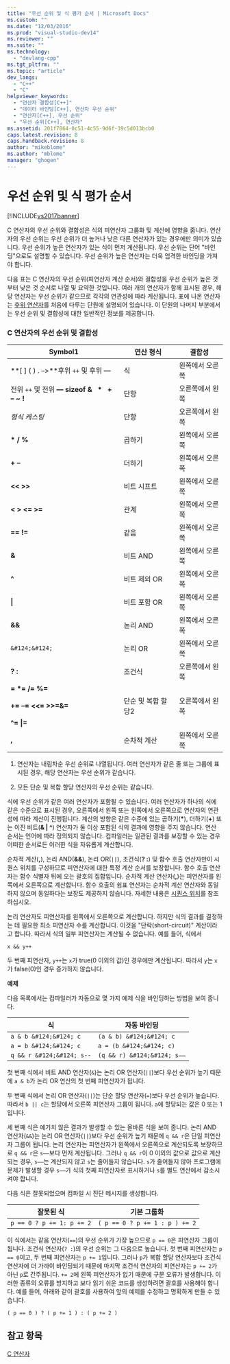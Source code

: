 ```yaml
---
title: "우선 순위 및 식 평가 순서 | Microsoft Docs"
ms.custom: ""
ms.date: "12/03/2016"
ms.prod: "visual-studio-dev14"
ms.reviewer: ""
ms.suite: ""
ms.technology: 
  - "devlang-cpp"
ms.tgt_pltfrm: ""
ms.topic: "article"
dev_langs: 
  - "C++"
  - "C"
helpviewer_keywords: 
  - "연산자 결합성[C++]"
  - "데이터 바인딩[C++], 연산자 우선 순위"
  - "연산자[C++], 우선 순위"
  - "우선 순위[C++], 연산자"
ms.assetid: 201f7864-0c51-4c55-9d6f-39c5d013bcb0
caps.latest.revision: 8
caps.handback.revision: 8
author: "mikeblome"
ms.author: "mblome"
manager: "ghogen"
---
```

# 우선 순위 및 식 평가 순서
[!INCLUDE[vs2017banner](../assembler/inline/includes/vs2017banner.md)]

C 연산자의 우선 순위와 결합성은 식의 피연산자 그룹화 및 계산에 영향을 줍니다.  연산자의 우선 순위는 우선 순위가 더 높거나 낮은 다른 연산자가 있는 경우에만 의미가 있습니다.  우선 순위가 높은 연산자가 있는 식이 먼저 계산됩니다.  우선 순위는 단어 "바인딩"으로도 설명할 수 있습니다. 우선 순위가 높은 연산자는 더욱 엄격한 바인딩을 가져야 합니다.  
  
 다음 표는 C 연산자의 우선 순위\(피연산자 계산 순서\)와 결합성을 우선 순위가 높은 것부터 낮은 것 순서로 나열 및 요약한 것입니다.  여러 개의 연산자가 함께 표시된 경우, 해당 연산자는 우선 순위가 같으므로 각각의 연관성에 따라 계산됩니다.  표에 나온 연산자는 [후위 연산자](../c-language/postfix-operators.md)를 처음에 다루는 단원에 설명되어 있습니다.  이 단원의 나머지 부분에서는 우선 순위 및 결합성에 대한 일반적인 정보를 제공합니다.  
  
### C 연산자의 우선 순위 및 결합성  
  
|Symbol1|연산 형식|결합성|  
|-------------|-----------|---------|  
|**\[ \] \( \) . –\>**후위 `++` 및 후위 **––**|식|왼쪽에서 오른쪽|  
|전위 `++` 및 전위 **–– sizeof &   \*   \+ – ~ \!**|단항|오른쪽에서 왼쪽|  
|*형식 캐스팅*|단항|오른쪽에서 왼쪽|  
|**\* \/ %**|곱하기|왼쪽에서 오른쪽|  
|**\+ –**|더하기|왼쪽에서 오른쪽|  
|**\<\< \>\>**|비트 시프트|왼쪽에서 오른쪽|  
|**\< \> \<\= \>\=**|관계|왼쪽에서 오른쪽|  
|**\=\= \!\=**|같음|왼쪽에서 오른쪽|  
|**&**|비트 AND|왼쪽에서 오른쪽|  
|**^**|비트 제외 OR|왼쪽에서 오른쪽|  
|**&#124;**|비트 포함 OR|왼쪽에서 오른쪽|  
|**&&**|논리 AND|왼쪽에서 오른쪽|  
|`&#124;&#124;`|논리 OR|왼쪽에서 오른쪽|  
|**? :**|조건식|오른쪽에서 왼쪽|  
|**\= \*\= \/\= %\=**<br /><br /> **\+\= –\= \<\<\= \>\>\=&\=**<br /><br /> **^\= &#124;\=**|단순 및 복합 할당2|오른쪽에서 왼쪽|  
|**,**|순차적 계산|왼쪽에서 오른쪽|  
  
 1.  연산자는 내림차순 우선 순위로 나열됩니다.  여러 연산자가 같은 줄 또는 그룹에 표시된 경우, 해당 연산자는 우선 순위가 같습니다.  
  
 2.  모든 단순 및 복합 할당 연산자의 우선 순위는 같습니다.  
  
 식에 우선 순위가 같은 여러 연산자가 포함될 수 있습니다.  여러 연산자가 하나의 식에 같은 수준으로 표시된 경우, 오른쪽에서 왼쪽 또는 왼쪽에서 오른쪽으로 연산자의 연관성에 따라 계산이 진행됩니다.  계산의 방향은 같은 수준에 있는 곱하기\(**\***\), 더하기\(**\+**\) 또는 이진 비트\(**& &#124; ^**\) 연산자가 둘 이상 포함된 식의 결과에 영향을 주지 않습니다.  연산 순서는 언어에 따라 정의되지 않습니다.  컴파일러는 일관된 결과를 보장할 수 있는 경우 어떠한 순서로든 이러한 식을 자유롭게 계산합니다.  
  
 순차적 계산\(**,**\), 논리 AND\(**&&**\), 논리 OR\(`||`\), 조건식\(**? :**\) 및 함수 호출 연산자만이 시퀀스 위치를 구성하므로 피연산자에 대한 특정 계산 순서를 보장합니다.  함수 호출 연산자는 함수 식별자 뒤에 오는 괄호의 집합입니다.  순차적 계산 연산자\(**,**\)는 피연산자를 왼쪽에서 오른쪽으로 계산합니다. 함수 호출의 쉼표 연산자는 순차적 계산 연산자와 동일하지 않으며 동일하다는 보장도 제공하지 않습니다. 자세한 내용은 [시퀀스 위치](../c-language/c-sequence-points.md)를 참조하십시오.  
  
 논리 연산자도 피연산자를 왼쪽에서 오른쪽으로 계산합니다.  하지만 식의 결과를 결정하는 데 필요한 최소 피연산자 수를 계산합니다.  이것을 "단락\(short\-circuit\)" 계산이라고 합니다.  따라서 식의 일부 피연산자는 계산될 수 없습니다.  예를 들어, 식에서  
  
```  
x && y++  
```  
  
 두 번째 피연산자, `y++`는 `x`가 true\(0 이외의 값\)인 경우에만 계산됩니다.  따라서 `y`는 `x`가 false\(0\)인 경우 증가하지 않습니다.  
  
 **예제**  
  
 다음 목록에서는 컴파일러가 자동으로 몇 가지 예제 식을 바인딩하는 방법을 보여 줍니다.  
  
|식|자동 바인딩|  
|-------|------------|  
|`a & b &#124;&#124; c`|`(a & b) &#124;&#124; c`|  
|`a = b &#124;&#124; c`|`a = (b &#124;&#124; c)`|  
|`q && r &#124;&#124; s--`|`(q && r) &#124;&#124; s––`|  
  
 첫 번째 식에서 비트 AND 연산자\(`&`\)는 논리 OR 연산자\(`||`\)보다 우선 순위가 높기 때문에 `a & b`가 논리 OR 연산의 첫 번째 피연산자가 됩니다.  
  
 두 번째 식에서 논리 OR 연산자\(`||`\)는 단순 할당 연산자\(`=`\)보다 우선 순위가 높습니다. 따라서 `b || c`는 할당에서 오른쪽 피연산자 그룹이 됩니다.  `a`에 할당되는 값은 0 또는 1입니다.  
  
 세 번째 식은 예기치 않은 결과가 발생할 수 있는 올바른 식을 보여 줍니다.  논리 AND 연산자\(`&&`\)는 논리 OR 연산자\(`||`\)보다 우선 순위가 높기 때문에 `q && r`은 단일 피연산자 그룹이 됩니다.  논리 연산자는 피연산자가 왼쪽에서 오른쪽으로 계산되도록 보장하므로 `q && r`은 `s––`보다 먼저 계산됩니다.  그러나 `q && r`이 0 이외의 값으로 값으로 계산되는 경우, `s––`는 계산되지 않고 `s`는 줄어들지 않습니다.  `s`가 줄어들지 않아 프로그램에 문제가 발생할 경우 `s––`가 식의 첫째 피연산자로 표시하거나 `s`를 별도 연산에서 감소시켜야 합니다.  
  
 다음 식은 잘못되었으며 컴파일 시 진단 메시지를 생성합니다.  
  
|잘못된 식|기본 그룹화|  
|-----------|------------|  
|`p == 0 ? p += 1: p += 2`|`( p == 0 ? p += 1 : p ) += 2`|  
  
 이 식에서는 같음 연산자\(`==`\)의 우선 순위가 가장 높으므로 `p == 0`은 피연산자 그룹이 됩니다.  조건식 연산자\(`? :`\)의 우선 순위는 그 다음으로 높습니다.  첫 번째 피연산자는 `p == 0`이고, 두 번째 피연산자는 `p += 1`입니다.  그러나 `p`가 복합 할당 연산자보다 조건식 연산자에 더 가까이 바인딩되기 때문에 마지막 조건식 연산자의 피연산자는 `p += 2`가 아닌 `p`로 간주됩니다.  `+= 2`에 왼쪽 피연산자가 없기 때문에 구문 오류가 발생합니다.  이러한 종류의 오류를 방지하고 보다 읽기 쉬운 코드를 생성하려면 괄호를 사용해야 합니다.  예를 들어, 아래와 같이 괄호를 사용하여 앞의 예제를 수정하고 명확하게 만들 수 있습니다.  
  
```  
( p == 0 ) ? ( p += 1 ) : ( p += 2 )  
```  
  
## 참고 항목  
 [C 연산자](../c-language/c-operators.md)